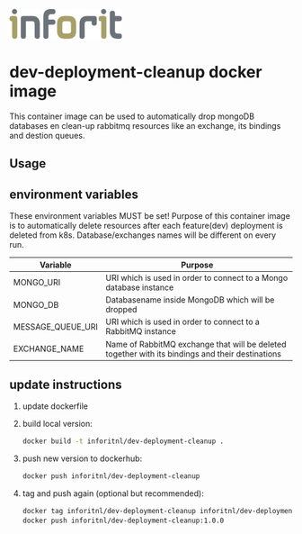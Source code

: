 [![logo](./logo.jpg)](https://inforit.nl)

# dev-deployment-cleanup docker image

This container image can be used to automatically drop mongoDB databases en clean-up rabbitmq resources like an exchange, its bindings and destion queues.

## Usage

## environment variables

These environment variables MUST be set! Purpose of this container image is to automatically delete resources after each feature(dev) deployment is deleted from k8s. Database/exchanges names will be different on every run.

| Variable                 | Purpose                                                                                          |
| ------------------------ | -------------------------------------------------------------------------------------------------|
| MONGO_URI                | URI which is used in order to connect to a Mongo database instance                               |
| MONGO_DB                 | Databasename inside MongoDB which will be dropped                                                |
| MESSAGE_QUEUE_URI        | URI which is used in order to connect to a RabbitMQ instance                                     |
| EXCHANGE_NAME            | Name of RabbitMQ exchange that will be deleted together with its bindings and their destinations |

## update instructions

1. update dockerfile
2. build local version:

   ```sh
   docker build -t inforitnl/dev-deployment-cleanup .
   ```

3. push new version to dockerhub:

   ```sh
   docker push inforitnl/dev-deployment-cleanup
   ```

4. tag and push again (optional but recommended):

   ```sh
   docker tag inforitnl/dev-deployment-cleanup inforitnl/dev-deployment-cleanup:1.0.0
   docker push inforitnl/dev-deployment-cleanup:1.0.0
   ```
